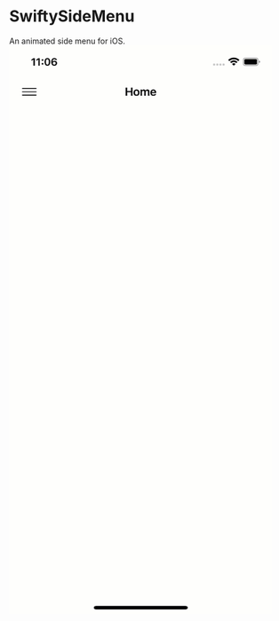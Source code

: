 # SwiftySideMenu
An animated side menu for iOS.
![This is an image](https://raw.githubusercontent.com/gijoecodes/SwiftySideMenu/master/swifty-side-menu.gif)
